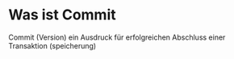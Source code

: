 # Was ist Commit


Commit (Version) ein Ausdruck für erfolgreichen Abschluss einer Transaktion (speicherung)
